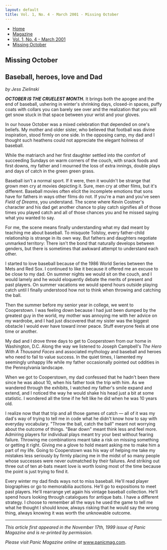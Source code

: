 ```yaml
---
layout: default
title: Vol. 1, No. 4 - March 2001 - Missing October
---
```

<nav class="breadcrumb" aria-label="breadcrumbs">
  <ul>
    <li><a href="{{ site.url }}{{ site.baseurl }}/index.html">Home</a></li>
    <li><a href="../magazine-home.html">Magazine</a></li>
    <li><a href="bi_vol_1_no_4_home.html">Vol. 1, No. 4 - March 2001</a></li>
    <li class="is-active"><a href="#" aria-current="page">Missing October</a></li>
  </ul>
</nav>

<section class="storycontent">
  <h1>Missing October</h1>
  <h2>Baseball, heroes, love and Dad</h2>
  <p><em>by Jess Zielinski</em></p>

  <p>
    <strong><em>OCTOBER IS THE CRUELEST MONTH.</strong></em> It brings both the apogee and the end of baseball, ushering in winter's shrinking days, closed-in spaces, puffy coats with collars you can barely see over and the realization that you will get snow stuck in that space between your wrist and your gloves.
  </p>

  <p>
    In our house October was a mixed celebration that depended on one's beliefs. My mother and older sister, who believed that football was divine inspiration, stood firmly on one side. In the opposing camp, my dad and I thought such heathens could not appreciate the elegant holiness of baseball.
  </p>

  <p>
    While the matriarch and her first daughter settled into the comfort of succeeding Sundays on warm corners of the couch, with snack foods and first downs, my father and I mourned the loss of extra innings, double plays and days of catch in the green green grass.
  </p>

  <p>
    Baseball isn't a normal sport. If it were, then it wouldn't be strange that grown men cry at movies depicting it. Sure, men cry at other films, but it's different. Baseball movies often elicit the incomplete emotions that sons have for fathers in ways other films do not. If you're a man and you've seen <em>Field of Dreams</em>, you understand. The scene where Kevin Costner's character and his dad get another chance to play catch signifies all of those times you played catch and all of those chances you and he missed saying what you wanted to say.
  </p>

  <p>
    For me, the scene means finally understanding what my dad meant by teaching me about baseball. To misquote Tolstoy, every father-child relationship is strange in its own way. But fathers and daughters negotiate unmarked territory: There isn't the bond that naturally develops between genders, but there is sometimes that awkward attempt to understand each other.
  </p>

  <p>
    I started to love baseball because of the 1986 World Series between the Mets and Red Sox. I continued to like it because it offered me an excuse to be close to my dad. On summer nights we would sit on the couch, and I would lamely and he would eloquently debate the merits of present and past players. On summer vacations we would spend hours outside playing catch until I finally understood how not to think when throwing and catching the ball.
  </p>

  <p>
    Then the summer before my senior year in college, we went to Cooperstown. I was feeling down because I had just been dumped by the greatest guy in the world, my mother was annoying me with her advice on my wardrobe, and I had just discovered that my sister was the biggest obstacle I would ever have toward inner peace. Stuff everyone feels at one time or another.
  </p>

  <p>
    My dad and I drove three days to get to Cooperstown from our home in Washington, D.C. Along the way we listened to Joseph Campbell's <em>The Hero With A Thousand Faces</em> and associated mythology and baseball and heroes who need to fail to value success. In the quiet times, I lamented my seemingly unhappy life while my father occasionally pointed out oddities in the Pennsylvania landscape.
  </p>

  <p>
    When we got to Cooperstown, my dad confessed that he hadn't been there since he was about 10, when his father took the trip with him. As we wandered through the exhibits, I watched my father's smile expand and extend, and I noticed the way he would shake his head just a bit at some statistic. I wondered all the time if he felt like he did when he was 10 years old.
  </p>

  <p>
    I realize now that that trip and all those games of catch &mdash; all of it was my dad's way of trying to tell me in code what he didn't know how to say with everyday vocabulary. "Throw the ball, catch the ball" meant not worrying about the outcome of things. "Bear down" meant think less and feel more. Admiring players for individual plays meant try your best without fearing failure. Throwing me combinations meant take a risk on missing something or getting it right. Giving me a glove to hold meant asking me to make him a part of my life. Going to Cooperstown was his way of helping me take my mistakes less seriously by firmly placing me in the midst of so many people whose successes were never outmatched by their failures. And striking out three out of ten at-bats meant love is worth losing most of the time because the point is just trying to find it.
  </p>

  <p>
    Every winter my dad finds ways not to miss baseball. He'll read player biographies or go to memorabilia auctions. He'll go to expositions to meet past players. He'll rearrange yet again his vintage baseball collection. He'll spend hours looking through catalogues for antique bats. I have a different strategy. I choose to remember all the ways he used the game to tell me what he thought I should know, always risking that he would say the wrong thing, always knowing it was worth the unknowable outcome.
  </p>

  <hr />

  <p>
    <em>This article first appeared in the November 17th, 1999 issue of Panic Magazine and is re-printed by permission.</em>
  </p>

  <p>
    <em>Please visit Panic Magazine online at </em><a href="http://www.panicmag.com">www.panicmag.com</a>.
  </p>

</section>
